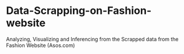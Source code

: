 # Data-Scrapping-on-Fashion-website
Analyzing, Visualizing and Inferencing from the Scrapped data from the Fashion Website (Asos.com)
